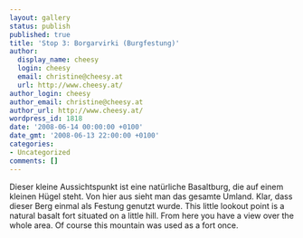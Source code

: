 ```yaml
---
layout: gallery
status: publish
published: true
title: 'Stop 3: Borgarvirki (Burgfestung)'
author:
  display_name: cheesy
  login: cheesy
  email: christine@cheesy.at
  url: http://www.cheesy.at/
author_login: cheesy
author_email: christine@cheesy.at
author_url: http://www.cheesy.at/
wordpress_id: 1818
date: '2008-06-14 00:00:00 +0100'
date_gmt: '2008-06-13 22:00:00 +0100'
categories:
- Uncategorized
comments: []
---
```

<!--:de-->Dieser kleine Aussichtspunkt ist eine natürliche Basaltburg, die auf einem kleinen Hügel steht. Von hier aus sieht man das gesamte Umland. Klar, dass dieser Berg einmal als Festung genutzt wurde.
<!--:--><!--:en-->This little lookout point is a natural basalt fort situated on a little hill. From here you have a view over the whole area. Of course this mountain was used as a fort once.
<!--:-->
